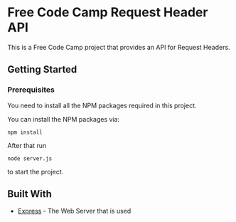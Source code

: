 # Free Code Camp Request Header API

This is a Free Code Camp project that provides an API for Request Headers.

## Getting Started

### Prerequisites

You need to install all the NPM packages required in this project.

You can install the NPM packages via:

```
npm install
```

After that run

```
node server.js
```

to start the project.

## Built With

* [Express](http://expressjs.com/de/) - The Web Server that is used
